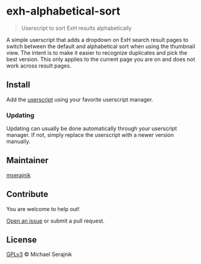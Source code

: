 # exh-alphabetical-sort

> Userscript to sort ExH results alphabetically

A simple userscript that adds a dropdown on ExH search result pages to switch
between the default and alphabetical sort when using the thumbnail view. The
intent is to make it easier to recognize duplicates and pick the best version.
This only applies to the current page you are on and does not work across
result pages.

## Install

Add the [userscript](exh-alphabetical-sort.user.js) using your favorite
userscript manager.

### Updating

Updating can usually be done automatically through your userscript manager. If
not, simply replace the userscript with a newer version manually.

## Maintainer

[mserajnik][maintainer]

## Contribute

You are welcome to help out!

[Open an issue][issues] or submit a pull request.

## License

[GPLv3](LICENSE) © Michael Serajnik

[maintainer]: https://github.com/mserajnik
[issues]: https://github.com/mserajnik/exh-alphabetical-sort/issues/new
